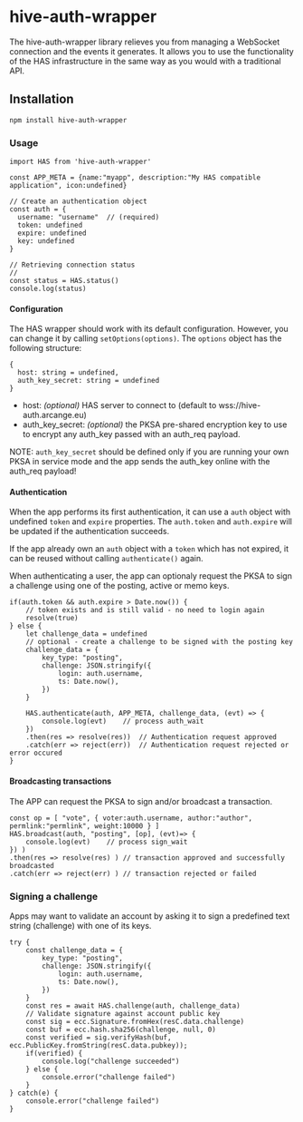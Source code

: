 # hive-auth-wrapper

The hive-auth-wrapper library relieves you from managing a WebSocket connection and the events it generates. It allows you to use the functionality of the HAS infrastructure in the same way as you would with a traditional API.

## Installation

```
npm install hive-auth-wrapper
```

### Usage

```
import HAS from 'hive-auth-wrapper'

const APP_META = {name:"myapp", description:"My HAS compatible application", icon:undefined}

// Create an authentication object
const auth = {
  username: "username"  // (required)
  token: undefined
  expire: undefined
  key: undefined
}

// Retrieving connection status
//
const status = HAS.status()
console.log(status)
```

#### Configuration

The HAS wrapper should work with its default configuration. However, you can change it by calling `setOptions(options)`. The `options` object has the following structure:

```
{
  host: string = undefined,
  auth_key_secret: string = undefined
}
```

* host: _(optional)_ HAS server to connect to (default to wss://hive-auth.arcange.eu)
* auth_key_secret: _(optional)_ the PKSA pre-shared encryption key to use to encrypt any auth_key passed with an auth_req payload.

NOTE: `auth_key_secret` should be defined only if you are running your own PKSA in service mode and the app sends the auth_key online with the auth_req payload!

#### Authentication

When the app performs its first authentication, it can use a `auth` object with undefined `token` and `expire` properties.
The `auth.token` and `auth.expire` will be updated if the authentication succeeds.

If the app already own an `auth` object with a `token` which has not expired, it can be reused without calling `authenticate()` again.

When authenticating a user, the app can optionaly request the PKSA to sign a challenge using one of the posting, active or memo keys.

```
if(auth.token && auth.expire > Date.now()) {
    // token exists and is still valid - no need to login again
    resolve(true)
} else {
    let challenge_data = undefined
    // optional - create a challenge to be signed with the posting key
    challenge_data = {
        key_type: "posting",
        challenge: JSON.stringify({
            login: auth.username,
            ts: Date.now(),
        })
    }

    HAS.authenticate(auth, APP_META, challenge_data, (evt) => {
        console.log(evt)    // process auth_wait
    })
    .then(res => resolve(res))  // Authentication request approved
    .catch(err => reject(err))  // Authentication request rejected or error occured
}
```

#### Broadcasting transactions

The APP can request the PKSA to sign and/or broadcast a transaction.

```
const op = [ "vote", { voter:auth.username, author:"author", permlink:"permlink", weight:10000 } ]
HAS.broadcast(auth, "posting", [op], (evt)=> {
    console.log(evt)    // process sign_wait
}) )
.then(res => resolve(res) ) // transaction approved and successfully broadcasted
.catch(err => reject(err) ) // transaction rejected or failed 
```

### Signing a challenge

Apps may want to validate an account by asking it to sign a predefined text string (challenge) with one of its keys.

```
try {
    const challenge_data = {
        key_type: "posting",
        challenge: JSON.stringify({
            login: auth.username,
            ts: Date.now(),
        })
    }
    const res = await HAS.challenge(auth, challenge_data)
    // Validate signature against account public key
    const sig = ecc.Signature.fromHex(resC.data.challenge)
    const buf = ecc.hash.sha256(challenge, null, 0)
    const verified = sig.verifyHash(buf, ecc.PublicKey.fromString(resC.data.pubkey));
    if(verified) {
        console.log("challenge succeeded")
    } else {
        console.error("challenge failed")
    }
} catch(e) {
    console.error("challenge failed")
}
```
